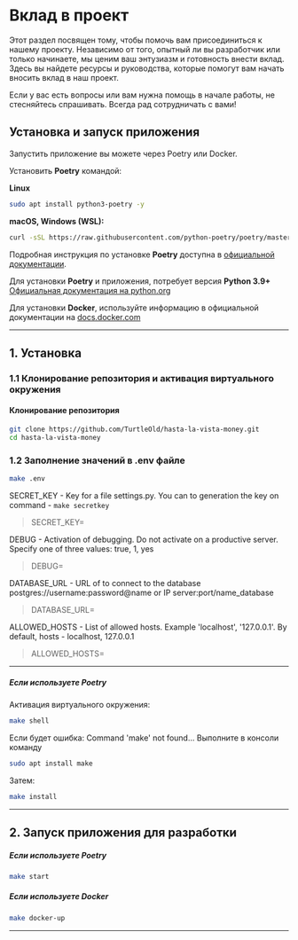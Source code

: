 # Вклад в проект

Этот раздел посвящен тому, чтобы помочь вам присоединиться к нашему проекту. Независимо от того, опытный ли вы разработчик или только начинаете, мы ценим ваш энтузиазм и готовность внести вклад. Здесь вы найдете ресурсы и руководства, которые помогут вам начать вносить вклад в наш проект.

Если у вас есть вопросы или вам нужна помощь в начале работы, не стесняйтесь спрашивать. Всегда рад сотрудничать с вами!

## Установка и запуск приложения

Запустить приложение вы можете через Poetry или Docker.

Установить **Poetry** командой:

**Linux**

``` bash
sudo apt install python3-poetry -y
```

**macOS, Windows (WSL):**

``` bash
curl -sSL https://raw.githubusercontent.com/python-poetry/poetry/master/get-poetry.py | python -
```

Подробная инструкция по установке **Poetry** доступна в [официальной
документации](<https://python-poetry.org/docs/>).

Для установки **Poetry** и приложения, потребует версия **Python 3.9+**
[Официальная документация на
python.org](<https://www.python.org/downloads/>)

Для установки **Docker**, используйте информацию в официальной
документации на
[docs.docker.com](<https://docs.docker.com/engine/install/>)

------------------------------------------------------------------------

## 1. Установка

### 1.1 Клонирование репозитория и активация виртуального окружения

#### Клонирование репозитория

``` bash
git clone https://github.com/TurtleOld/hasta-la-vista-money.git
cd hasta-la-vista-money
```

### 1.2 Заполнение значений в .env файле
```bash
make .env
```
SECRET_KEY - Key for a file settings.py. You can to generation the key
on command - ```make secretkey```

> SECRET_KEY=

DEBUG - Activation of debugging. Do not activate on a productive server.
Specify one of three values: true, 1, yes

> DEBUG=

DATABASE_URL - URL of to connect to the database
postgres://username:password@name or IP server:port/name_database

> DATABASE_URL=

ALLOWED_HOSTS - List of allowed hosts. Example 'localhost',
'127.0.0.1'. By default, hosts - localhost, 127.0.0.1

> ALLOWED_HOSTS=

------------------------------------------------------------------------

##### Если используете **Poetry**

Активация виртуального окружения:

``` bash
make shell
```

Если будет ошибка: Command \'make\' not found\... Выполните в консоли
команду

``` bash
sudo apt install make
```

Затем:

``` bash
make install
```

------------------------------------------------------------------------

## 2. Запуск приложения для разработки

##### Если используете **Poetry**

``` bash
make start
```

##### Если используете **Docker**

``` bash
make docker-up
```
------------------------------------------------------------------------
